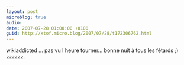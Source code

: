 ```yaml
---
layout: post
microblog: true
audio: 
date: 2007-07-28 01:00:00 +0100
guid: http://xtof.micro.blog/2007/07/28/t172306762.html
---
```

wikiaddicted ...  pas vu l'heure tourner...   bonne nuit à tous les fêtards ;) zzzzzz.

